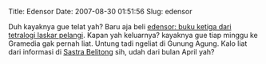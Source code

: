 Title: Edensor
Date: 2007-08-30 01:51:56
Slug: edensor

Duh kayaknya gue telat yah? Baru aja beli <a href="http://sastrabelitong.multiply.com/journal/item/4/Edensor_Buku_Ketiga_Dari_Tetralogi_Laskar_Pelangi_">edensor: buku ketiga dari tetralogi laskar pelangi</a>. Kapan yah keluarnya? kayaknya gue tiap minggu ke Gramedia gak pernah liat. Untung tadi ngeliat di Gunung Agung. Kalo liat dari informasi di <a href="http://sastrabelitong.multiply.com">Sastra Belitong</a> sih, udah dari bulan April yah?